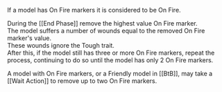 If a model has On Fire markers it is considered to be On Fire.  

During the [[End Phase]] remove the highest value On Fire marker.  
The model suffers a number of wounds equal to the removed On Fire marker's value.  
These wounds ignore the Tough trait.  
After this, if the model still has three or more On Fire markers, repeat the process, continuing to do so until the model has only 2 On Fire markers.  

A model with On Fire markers, or a Friendly model in [[BtB]], may take a [[Wait Action]] to remove up to two On Fire markers.